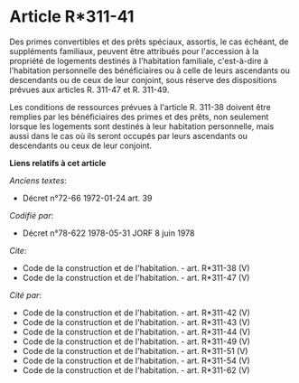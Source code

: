 # Article R*311-41

Des primes convertibles et des prêts spéciaux, assortis, le cas échéant, de suppléments familiaux, peuvent être attribués
pour l'accession à la propriété de logements destinés à l'habitation familiale, c'est-à-dire à l'habitation personnelle des
bénéficiaires ou à celle de leurs ascendants ou descendants ou de ceux de leur conjoint, sous réserve des dispositions
prévues aux articles R. 311-47 et R. 311-49. 

Les conditions de ressources prévues à l'article R. 311-38 doivent être remplies par les bénéficiaires des primes et des
prêts, non seulement lorsque les logements sont destinés à leur habitation personnelle, mais aussi dans le cas où ils seront
occupés par leurs ascendants ou descendants ou ceux de leur conjoint.

**Liens relatifs à cet article**

_Anciens textes_:

  - Décret n°72-66 1972-01-24 art. 39

_Codifié par_:

  - Décret n°78-622 1978-05-31 JORF 8 juin 1978

_Cite_:

  - Code de la construction et de l'habitation. - art. R*311-38 (V)
  - Code de la construction et de l'habitation. - art. R*311-47 (V)

_Cité par_:

  - Code de la construction et de l'habitation. - art. R*311-42 (V)
  - Code de la construction et de l'habitation. - art. R*311-43 (V)
  - Code de la construction et de l'habitation. - art. R*311-44 (V)
  - Code de la construction et de l'habitation. - art. R*311-49 (V)
  - Code de la construction et de l'habitation. - art. R*311-51 (V)
  - Code de la construction et de l'habitation. - art. R*311-54 (V)
  - Code de la construction et de l'habitation. - art. R*311-62 (V)
